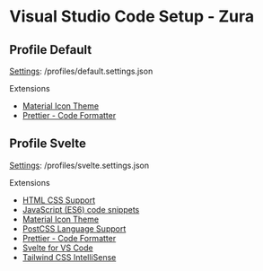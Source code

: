 # Visual Studio Code Setup - Zura

## Profile Default

[Settings](https://github.com/zuramoon01/vs-code-setup/blob/master/profiles/default.settings.json): /profiles/default.settings.json

Extensions

- [Material Icon Theme](https://marketplace.visualstudio.com/items?itemName=PKief.material-icon-theme)
- [Prettier - Code Formatter](https://marketplace.visualstudio.com/items?itemName=esbenp.prettier-vscode)

## Profile Svelte

[Settings](https://github.com/zuramoon01/vs-code-setup/blob/master/profiles/svelte.settings.json): /profiles/svelte.settings.json

Extensions

- [HTML CSS Support](https://marketplace.visualstudio.com/items?itemName=ecmel.vscode-html-css)
- [JavaScript (ES6) code snippets](https://marketplace.visualstudio.com/items?itemName=xabikos.JavaScriptSnippets)
- [Material Icon Theme](https://marketplace.visualstudio.com/items?itemName=PKief.material-icon-theme)
- [PostCSS Language Support](https://marketplace.visualstudio.com/items?itemName=csstools.postcss)
- [Prettier - Code Formatter](https://marketplace.visualstudio.com/items?itemName=esbenp.prettier-vscode)
- [Svelte for VS Code](https://marketplace.visualstudio.com/items?itemName=svelte.svelte-vscode)
- [Tailwind CSS IntelliSense](https://marketplace.visualstudio.com/items?itemName=bradlc.vscode-tailwindcss)
